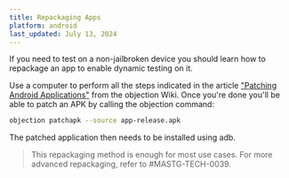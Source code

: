 ```yaml
---
title: Repackaging Apps
platform: android
last_updated: July 13, 2024
---
```


If you need to test on a non-jailbroken device you should learn how to repackage an app to enable dynamic testing on it.

Use a computer to perform all the steps indicated in the article ["Patching Android Applications"](https://github.com/sensepost/objection/wiki/Patching-Android-Applications) from the objection Wiki. Once you're done you'll be able to patch an APK by calling the objection command:

```bash
objection patchapk --source app-release.apk
```

The patched application then needs to be installed using adb.

> This repackaging method is enough for most use cases. For more advanced repackaging, refer to #MASTG-TECH-0039.
